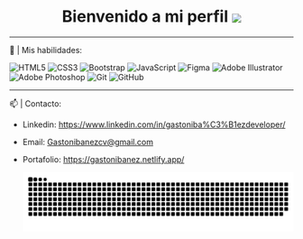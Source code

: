 
<div align="center">

  <h1 align="center"> Bienvenido a mi perfil   
    <img align="center" width="330" src="https://giphy.com/gifs/art-pixel-8bit-2xu5zpSV3oqKcCSZ49"/>
</div>

<table align="right">
  
<hr>
🧠 | Mis habilidades:
  
![HTML5](https://img.shields.io/badge/html5-%23E34F26.svg?style=for-the-badge&logo=html5&logoColor=white)
![CSS3](https://img.shields.io/badge/css3-%231572B6.svg?style=for-the-badge&logo=css3&logoColor=white)
![Bootstrap](https://img.shields.io/badge/bootstrap-%23563D7C.svg?style=for-the-badge&logo=bootstrap&logoColor=white)
![JavaScript](https://img.shields.io/badge/javascript-%23323330.svg?style=for-the-badge&logo=javascript&logoColor=%23F7DF1E)
![Figma](https://img.shields.io/badge/figma-%23F24E1E.svg?style=for-the-badge&logo=figma&logoColor=white)
![Adobe Illustrator](https://img.shields.io/badge/adobe%20illustrator-%23FF9A00.svg?style=for-the-badge&logo=adobe%20illustrator&logoColor=white)
![Adobe Photoshop](https://img.shields.io/badge/adobe%20photoshop-%2331A8FF.svg?style=for-the-badge&logo=adobe%20photoshop&logoColor=white)
![Git](https://img.shields.io/badge/git-%23F05033.svg?style=for-the-badge&logo=git&logoColor=white)
![GitHub](https://img.shields.io/badge/github-%23121011.svg?style=for-the-badge&logo=github&logoColor=white)

<hr>

  📫 | Contacto:
- Linkedin: https://www.linkedin.com/in/gastoniba%C3%B1ezdeveloper/
- Email: Gastonibanezcv@gmail.com
- Portafolio: https://gastonibanez.netlify.app/

  ![](https://github.com/Platane/snk/raw/output/github-contribution-grid-snake.svg)
</div>

